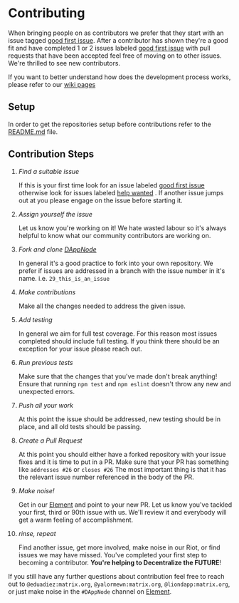 # Contributing

When bringing people on as contributors we prefer that they start with an issue tagged [good first issue](https://github.com/dappnode/DAppNode/issues?q=is%3Aissue+is%3Aopen+label%3A%22good+first+issue%22). After a contributor has shown they're a good fit and have completed 1 or 2 issues labeled [good first issue](https://github.com/dappnode/DAppNode/issues?q=is%3Aissue+is%3Aopen+label%3A%22good+first+issue%22) with pull requests that have been accepted feel free of moving on to other issues. We're thrilled to see new contributors.

If you want to better understand how does the development process works, please refer to our [wiki pages](https://github.com/dappnode/DAppNode/wiki)

## Setup

In order to get the repositories setup before contributions refer to the [README.md](https://github.com/dappnode/DAppNode/blob/master/README.md) file.

## Contribution Steps

1. _Find a suitable issue_

   If this is your first time look for an issue labeled [good first issue](https://github.com/dappnode/DAppNode/issues?q=is%3Aissue+is%3Aopen+label%3A%22good+first+issue%22) otherwise look for issues labeled [help wanted](https://github.com/dappnode/DAppNode/issues?q=is%3Aissue+is%3Aopen+label%3A%22help+wanted%22) . If another issue jumps out at you please engage on the issue before starting it.

2. _Assign yourself the issue_

   Let us know you're working on it! We hate wasted labour so it's always helpful to know what our community contributors are working on.

3. _Fork and clone [DAppNode](://github.com/dappnode/DAppNode)_

   In general it's a good practice to fork into your own repository. We prefer if issues
   are addressed in a branch with the issue number in it's name.
   i.e. `29_this_is_an_issue`

4. _Make contributions_

   Make all the changes needed to address the given issue.

5. _Add testing_

   In general we aim for full test coverage. For this reason most issues completed should include full testing. If you think there should be an exception for your issue please reach out.

6. _Run previous tests_

   Make sure that the changes that you've made don't break anything! Ensure that running `npm test` and `npm eslint` doesn't throw any new and unexpected errors.

7. _Push all your work_

   At this point the issue should be addressed, new testing should be in place, and all old tests should be passing.

8. _Create a Pull Request_

   At this point you should either have a forked repository with your issue fixes and it is time to put in a PR. Make sure that your PR has something like `addresses #26` or `closes #26` The most important thing is that it has the relevant issue number referenced in the body of the PR.

9. _Make noise!_

   Get in our [Element](https://app.element.io/#/room/#DAppNode:matrix.org) and point to your new PR. Let us know you've tackled your first, third or 90th issue with us. We'll review it and everybody will get a warm feeling of accomplishment.

10. _rinse, repeat_

    Find another issue, get more involved, make noise in our Riot, or find issues we may have missed. You've completed your first step to becoming a contributor. **You're helping to Decentralize the FUTURE**!

If you still have any further questions about contribution feel free to reach out to `@eduadiez:matrix.org`, `@yalormewn:matrix.org`, `@liondapp:matrix.org`, or just make noise in the `#DAppNode` channel on [Element](https://app.element.io/#/room/#DAppNode:matrix.org).
